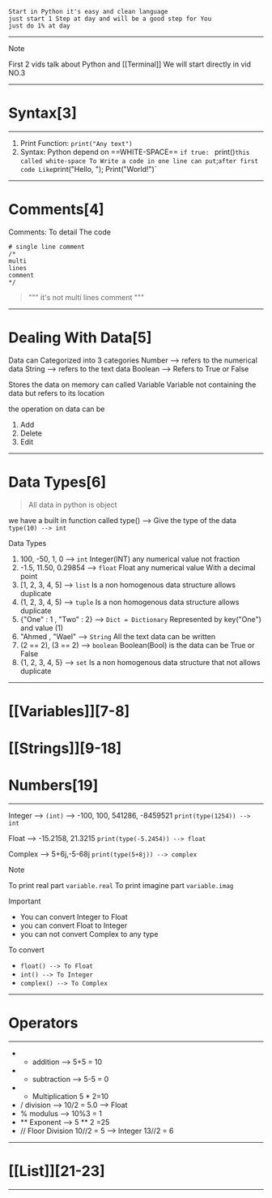 ```
Start in Python it's easy and clean language 
just start 1 Step at day and will be a good step for You 
just do 1% at day 
```

--- 

>[!Note]
>First 2 vids talk about Python and  [[Terminal]] 
We will start directly in vid NO.3

---
# Syntax[3]
---
1. Print Function: 
   `print("Any text")`
2. Syntax:
   Python depend on ==WHITE-SPACE== 
   `if true:
   `   print()`
this called white-space
To Write a code in one line can put `;` after first code
Like
`print("Hello, "); Print("World!")`

--- 
# Comments[4]

Comments:
To detail The code 
```
# single line comment
/*
multi
lines
comment
*/
```

> """
> it's not multi lines comment
> """

--- 
# Dealing With Data[5]

Data can Categorized into 3 categories
Number --> refers to the numerical data
String --> refers to the text data
Boolean --> Refers to True or False

Stores the data on memory can called Variable
Variable not containing the data but refers to its location 

the operation on data can be 
1. Add
2. Delete 
3. Edit
--- 
# Data Types[6]

> All data in python is object

we have a built in function called
type() --> Give the type of the data 
`type(10) --> int`

Data Types
1. 100, -50, 1, 0 --> `int` 
   Integer(INT) any numerical value not fraction
2. -1.5, 11.50, 0.29854 --> `float` 
   Float any numerical value With a decimal point
3. [1, 2, 3, 4, 5] --> `list` 
   Is a non homogenous data structure allows duplicate
4. (1, 2, 3, 4, 5) --> `tuple` 
   Is a non homogenous data structure allows duplicate
5. {"One" : 1 , "Two" : 2} --> `Dict = Dictionary` 
   Represented by key("One") and value (1)
6. "Ahmed , "Wael" --> `String` 
   All the text data can be written
7. (2 == 2), (3 == 2) --> `boolean` 
   Boolean(Bool) is the data can be True or False
8. {1, 2, 3, 4, 5} --> `set`
   Is a non homogenous data structure that not allows duplicate
 --- 

# [[Variables]][7-8]

# [[Strings]][9-18]

# Numbers[19]
---

Integer --> `(int)` --> -100, 100, 541286, -8459521
`print(type(1254)) --> int`

Float --> -15.2158, 21.3215
`print(type(-5.2454)) --> float`

Complex --> 5+6j,-5-68j
`print(type(5+8j)) --> complex`

>[!note]
>To print real part `variable.real`
>To print imagine part `variable.imag` 

>[!important]
> - You can convert Integer to Float
> - you can convert Float to Integer
> - you can not convert Complex to any type

To convert
- `float() --> To Float`
- `int() --> To Integer`
- `complex() --> To Complex`
---
# Operators
---

- + addition --> 5+5 = 10
- - subtraction --> 5-5 = 0 
- * Multiplication 5 * 2=10
- / division --> 10/2 = 5.0 --> Float
- % modulus --> 10%3 = 1
- ** Exponent --> 5 ** 2 =25
- // Floor Division 10//2 = 5 --> Integer
  13//2 = 6 
---
# [[List]][21-23]
---








